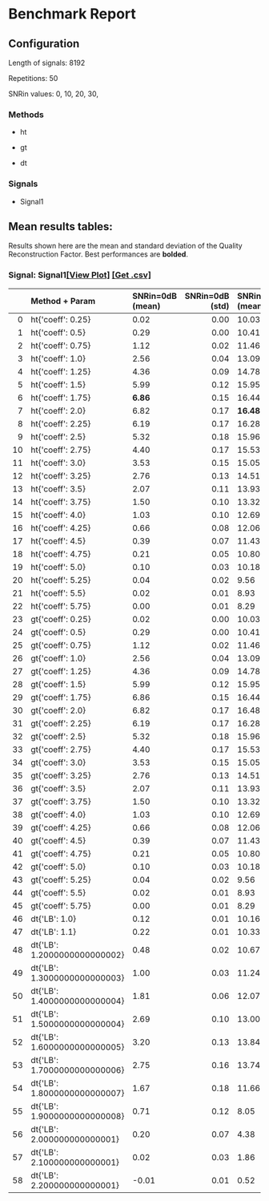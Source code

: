# Benchmark Report

## Configuration

Length of signals: 8192

Repetitions: 50

SNRin values: 
0, 
10, 
20, 
30, 


### Methods  

* ht 

* gt 

* dt 

### Signals  

* Signal1 

## Mean results tables: 

Results shown here are the mean and standard deviation of                               the Quality Reconstruction Factor.                               Best performances are **bolded**. 
### Signal: Signal1[[View Plot]](https://jmiramont.github.io/benchmarks-detection-denoising/results/denoising_mn/qrf/plot_Signal1.html)    [[Get .csv]](https://jmiramont.github.io/benchmarks-detection-denoising/results/denoising_mn/qrf/results_Signal1.csv)
|    | Method + Param               | SNRin=0dB (mean)   |   SNRin=0dB (std) | SNRin=10dB (mean)   |   SNRin=10dB (std) | SNRin=20dB (mean)   |   SNRin=20dB (std) | SNRin=30dB (mean)   |   SNRin=30dB (std) |
|---:|:-----------------------------|:-------------------|------------------:|:--------------------|-------------------:|:--------------------|-------------------:|:--------------------|-------------------:|
|  0 | ht{'coeff': 0.25}            | 0.02               |              0.00 | 10.03               |               0.00 | 20.05               |               0.00 | 30.07               |               0.00 |
|  1 | ht{'coeff': 0.5}             | 0.29               |              0.00 | 10.41               |               0.01 | 20.58               |               0.01 | 30.82               |               0.01 |
|  2 | ht{'coeff': 0.75}            | 1.12               |              0.02 | 11.46               |               0.02 | 21.89               |               0.03 | 32.37               |               0.05 |
|  3 | ht{'coeff': 1.0}             | 2.56               |              0.04 | 13.09               |               0.06 | 23.57               |               0.07 | 33.85               |               0.08 |
|  4 | ht{'coeff': 1.25}            | 4.36               |              0.09 | 14.78               |               0.09 | 24.85               |               0.10 | 34.62               |               0.10 |
|  5 | ht{'coeff': 1.5}             | 5.99               |              0.12 | 15.95               |               0.10 | 25.47               |               0.10 | 34.89               |               0.10 |
|  6 | ht{'coeff': 1.75}            | **6.86**           |              0.15 | 16.44               |               0.10 | 25.66               |               0.10 | **34.95**           |               0.11 |
|  7 | ht{'coeff': 2.0}             | 6.82               |              0.17 | **16.48**           |               0.12 | **25.67**           |               0.10 | 34.94               |               0.12 |
|  8 | ht{'coeff': 2.25}            | 6.19               |              0.17 | 16.28               |               0.13 | 25.57               |               0.11 | 34.88               |               0.12 |
|  9 | ht{'coeff': 2.5}             | 5.32               |              0.18 | 15.96               |               0.15 | 25.41               |               0.11 | 34.78               |               0.12 |
| 10 | ht{'coeff': 2.75}            | 4.40               |              0.17 | 15.53               |               0.16 | 25.18               |               0.12 | 34.64               |               0.12 |
| 11 | ht{'coeff': 3.0}             | 3.53               |              0.15 | 15.05               |               0.15 | 24.90               |               0.13 | 34.47               |               0.11 |
| 12 | ht{'coeff': 3.25}            | 2.76               |              0.13 | 14.51               |               0.15 | 24.59               |               0.14 | 34.27               |               0.12 |
| 13 | ht{'coeff': 3.5}             | 2.07               |              0.11 | 13.93               |               0.14 | 24.24               |               0.13 | 34.05               |               0.12 |
| 14 | ht{'coeff': 3.75}            | 1.50               |              0.10 | 13.32               |               0.15 | 23.87               |               0.12 | 33.80               |               0.13 |
| 15 | ht{'coeff': 4.0}             | 1.03               |              0.10 | 12.69               |               0.15 | 23.49               |               0.12 | 33.53               |               0.13 |
| 16 | ht{'coeff': 4.25}            | 0.66               |              0.08 | 12.06               |               0.16 | 23.11               |               0.13 | 33.25               |               0.12 |
| 17 | ht{'coeff': 4.5}             | 0.39               |              0.07 | 11.43               |               0.17 | 22.72               |               0.13 | 32.96               |               0.12 |
| 18 | ht{'coeff': 4.75}            | 0.21               |              0.05 | 10.80               |               0.16 | 22.30               |               0.13 | 32.66               |               0.12 |
| 19 | ht{'coeff': 5.0}             | 0.10               |              0.03 | 10.18               |               0.16 | 21.89               |               0.13 | 32.34               |               0.10 |
| 20 | ht{'coeff': 5.25}            | 0.04               |              0.02 | 9.56                |               0.16 | 21.47               |               0.13 | 32.02               |               0.09 |
| 21 | ht{'coeff': 5.5}             | 0.02               |              0.01 | 8.93                |               0.15 | 21.05               |               0.14 | 31.70               |               0.08 |
| 22 | ht{'coeff': 5.75}            | 0.00               |              0.01 | 8.29                |               0.14 | 20.64               |               0.15 | 31.37               |               0.08 |
| 23 | gt{'coeff': 0.25}            | 0.02               |              0.00 | 10.03               |               0.00 | 20.05               |               0.00 | 30.07               |               0.00 |
| 24 | gt{'coeff': 0.5}             | 0.29               |              0.00 | 10.41               |               0.01 | 20.58               |               0.01 | 30.82               |               0.01 |
| 25 | gt{'coeff': 0.75}            | 1.12               |              0.02 | 11.46               |               0.02 | 21.89               |               0.03 | 32.37               |               0.05 |
| 26 | gt{'coeff': 1.0}             | 2.56               |              0.04 | 13.09               |               0.06 | 23.57               |               0.07 | 33.85               |               0.08 |
| 27 | gt{'coeff': 1.25}            | 4.36               |              0.09 | 14.78               |               0.09 | 24.85               |               0.10 | 34.62               |               0.10 |
| 28 | gt{'coeff': 1.5}             | 5.99               |              0.12 | 15.95               |               0.10 | 25.47               |               0.10 | 34.89               |               0.10 |
| 29 | gt{'coeff': 1.75}            | 6.86               |              0.15 | 16.44               |               0.10 | 25.66               |               0.10 | 34.95               |               0.11 |
| 30 | gt{'coeff': 2.0}             | 6.82               |              0.17 | 16.48               |               0.12 | 25.67               |               0.10 | 34.94               |               0.12 |
| 31 | gt{'coeff': 2.25}            | 6.19               |              0.17 | 16.28               |               0.13 | 25.57               |               0.11 | 34.88               |               0.12 |
| 32 | gt{'coeff': 2.5}             | 5.32               |              0.18 | 15.96               |               0.15 | 25.41               |               0.11 | 34.78               |               0.12 |
| 33 | gt{'coeff': 2.75}            | 4.40               |              0.17 | 15.53               |               0.16 | 25.18               |               0.12 | 34.64               |               0.12 |
| 34 | gt{'coeff': 3.0}             | 3.53               |              0.15 | 15.05               |               0.15 | 24.90               |               0.13 | 34.47               |               0.11 |
| 35 | gt{'coeff': 3.25}            | 2.76               |              0.13 | 14.51               |               0.15 | 24.59               |               0.14 | 34.27               |               0.12 |
| 36 | gt{'coeff': 3.5}             | 2.07               |              0.11 | 13.93               |               0.14 | 24.24               |               0.13 | 34.05               |               0.12 |
| 37 | gt{'coeff': 3.75}            | 1.50               |              0.10 | 13.32               |               0.15 | 23.87               |               0.12 | 33.80               |               0.13 |
| 38 | gt{'coeff': 4.0}             | 1.03               |              0.10 | 12.69               |               0.15 | 23.49               |               0.12 | 33.53               |               0.13 |
| 39 | gt{'coeff': 4.25}            | 0.66               |              0.08 | 12.06               |               0.16 | 23.11               |               0.13 | 33.25               |               0.12 |
| 40 | gt{'coeff': 4.5}             | 0.39               |              0.07 | 11.43               |               0.17 | 22.72               |               0.13 | 32.96               |               0.12 |
| 41 | gt{'coeff': 4.75}            | 0.21               |              0.05 | 10.80               |               0.16 | 22.30               |               0.13 | 32.66               |               0.12 |
| 42 | gt{'coeff': 5.0}             | 0.10               |              0.03 | 10.18               |               0.16 | 21.89               |               0.13 | 32.34               |               0.10 |
| 43 | gt{'coeff': 5.25}            | 0.04               |              0.02 | 9.56                |               0.16 | 21.47               |               0.13 | 32.02               |               0.09 |
| 44 | gt{'coeff': 5.5}             | 0.02               |              0.01 | 8.93                |               0.15 | 21.05               |               0.14 | 31.70               |               0.08 |
| 45 | gt{'coeff': 5.75}            | 0.00               |              0.01 | 8.29                |               0.14 | 20.64               |               0.15 | 31.37               |               0.08 |
| 46 | dt{'LB': 1.0}                | 0.12               |              0.01 | 10.16               |               0.01 | 20.25               |               0.01 | 30.34               |               0.02 |
| 47 | dt{'LB': 1.1}                | 0.22               |              0.01 | 10.33               |               0.02 | 20.47               |               0.02 | 30.57               |               0.02 |
| 48 | dt{'LB': 1.2000000000000002} | 0.48               |              0.02 | 10.67               |               0.02 | 20.83               |               0.03 | 30.91               |               0.03 |
| 49 | dt{'LB': 1.3000000000000003} | 1.00               |              0.03 | 11.24               |               0.04 | 21.37               |               0.04 | 31.41               |               0.04 |
| 50 | dt{'LB': 1.4000000000000004} | 1.81               |              0.06 | 12.07               |               0.06 | 22.11               |               0.06 | 32.07               |               0.05 |
| 51 | dt{'LB': 1.5000000000000004} | 2.69               |              0.10 | 13.00               |               0.09 | 22.93               |               0.06 | 32.78               |               0.06 |
| 52 | dt{'LB': 1.6000000000000005} | 3.20               |              0.13 | 13.84               |               0.12 | 23.73               |               0.10 | 33.48               |               0.07 |
| 53 | dt{'LB': 1.7000000000000006} | 2.75               |              0.16 | 13.74               |               0.19 | 24.05               |               0.17 | 33.83               |               0.13 |
| 54 | dt{'LB': 1.8000000000000007} | 1.67               |              0.18 | 11.66               |               0.33 | 23.46               |               0.25 | 33.67               |               0.24 |
| 55 | dt{'LB': 1.9000000000000008} | 0.71               |              0.12 | 8.05                |               0.32 | 21.78               |               0.36 | 32.81               |               0.35 |
| 56 | dt{'LB': 2.000000000000001}  | 0.20               |              0.07 | 4.38                |               0.28 | 18.68               |               0.44 | 30.66               |               0.52 |
| 57 | dt{'LB': 2.100000000000001}  | 0.02               |              0.03 | 1.86                |               0.20 | 14.31               |               0.41 | 27.66               |               0.53 |
| 58 | dt{'LB': 2.200000000000001}  | -0.01              |              0.01 | 0.52                |               0.11 | 9.05                |               0.33 | 23.91               |               0.55 |
